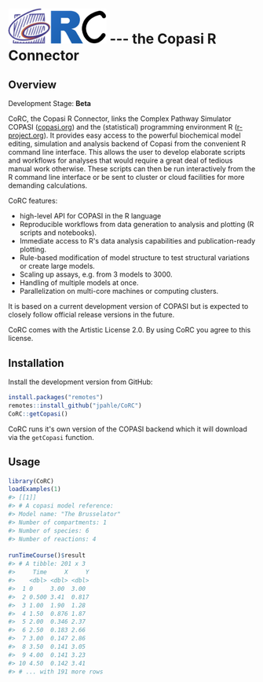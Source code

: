 
<!-- README.md is generated from README.Rmd. Please edit that file -->
<img src="man/figures/logo.png" alt="CoRC logo" width="200"> --- the <b>Co</b>pasi <b>R</b> <b>C</b>onnector
============================================================================================================

Overview
--------

Development Stage: **Beta**

CoRC, the Copasi R Connector, links the Complex Pathway Simulator COPASI ([copasi.org](http://copasi.org)) and the (statistical) programming environment R ([r-project.org](http://r-project.org)). It provides easy access to the powerful biochemical model editing, simulation and analysis backend of Copasi from the convenient R command line interface. This allows the user to develop elaborate scripts and workflows for analyses that would require a great deal of tedious manual work otherwise. These scripts can then be run interactively from the R command line interface or be sent to cluster or cloud facilities for more demanding calculations.

CoRC features:

-   high-level API for COPASI in the R language
-   Reproducible workflows from data generation to analysis and plotting (R scripts and notebooks).
-   Immediate access to R's data analysis capabilities and publication-ready plotting.
-   Rule-based modification of model structure to test structural variations or create large models.
-   Scaling up assays, e.g. from 3 models to 3000.
-   Handling of multiple models at once.
-   Parallelization on multi-core machines or computing clusters.

It is based on a current development version of COPASI but is expected to closely follow official release versions in the future.

CoRC comes with the Artistic License 2.0. By using CoRC you agree to this license.

Installation
------------

Install the development version from GitHub:

``` r
install.packages("remotes")
remotes::install_github("jpahle/CoRC")
CoRC::getCopasi()
```

CoRC runs it's own version of the COPASI backend which it will download via the `getCopasi` function.

Usage
-----

``` r
library(CoRC)
loadExamples(1)
#> [[1]]
#> # A copasi model reference:
#> Model name: "The Brusselator"
#> Number of compartments: 1
#> Number of species: 6
#> Number of reactions: 4

runTimeCourse()$result
#> # A tibble: 201 x 3
#>     Time     X     Y
#>    <dbl> <dbl> <dbl>
#>  1 0     3.00  3.00 
#>  2 0.500 3.41  0.817
#>  3 1.00  1.90  1.28 
#>  4 1.50  0.876 1.87 
#>  5 2.00  0.346 2.37 
#>  6 2.50  0.183 2.66 
#>  7 3.00  0.147 2.86 
#>  8 3.50  0.141 3.05 
#>  9 4.00  0.141 3.23 
#> 10 4.50  0.142 3.41 
#> # ... with 191 more rows
```
